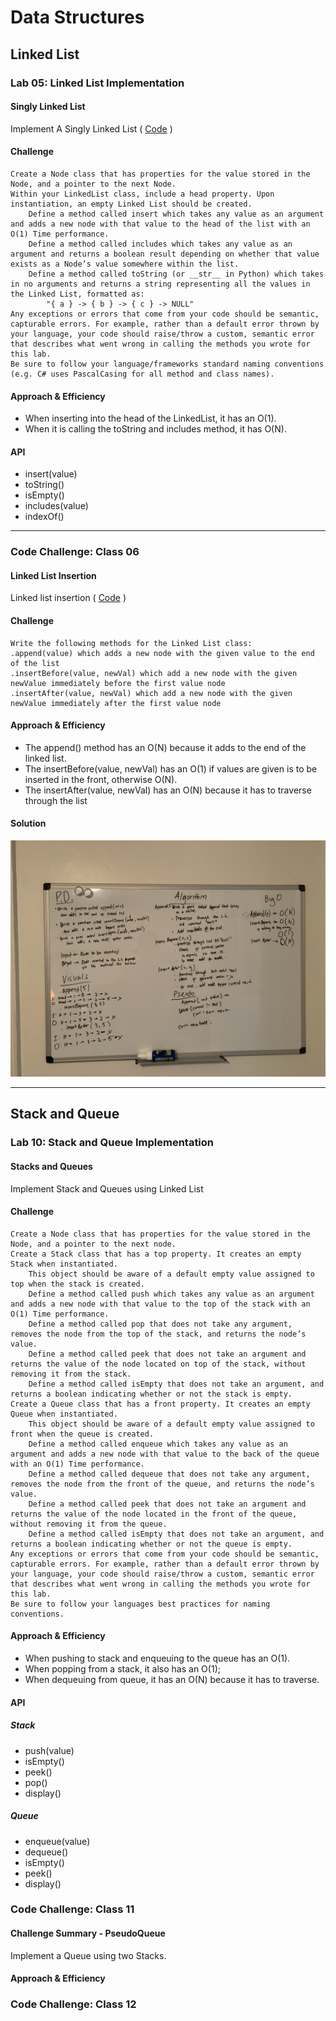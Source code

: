 # Data Structures

## Linked List

### Lab 05: Linked List Implementation 

#### Singly Linked List
Implement A Singly Linked List (
[Code](https://github.com/martinpapacodes/data-structures-and-algorithms/blob/master/Data-Structures/src/main/java/linkedList/LinkedList.java)
)
#### Challenge

    Create a Node class that has properties for the value stored in the Node, and a pointer to the next Node.
    Within your LinkedList class, include a head property. Upon instantiation, an empty Linked List should be created.
        Define a method called insert which takes any value as an argument and adds a new node with that value to the head of the list with an O(1) Time performance.
        Define a method called includes which takes any value as an argument and returns a boolean result depending on whether that value exists as a Node’s value somewhere within the list.
        Define a method called toString (or __str__ in Python) which takes in no arguments and returns a string representing all the values in the Linked List, formatted as:
            "{ a } -> { b } -> { c } -> NULL"
    Any exceptions or errors that come from your code should be semantic, capturable errors. For example, rather than a default error thrown by your language, your code should raise/throw a custom, semantic error that describes what went wrong in calling the methods you wrote for this lab.
    Be sure to follow your language/frameworks standard naming conventions (e.g. C# uses PascalCasing for all method and class names).
#### Approach & Efficiency
* When inserting into the head of the LinkedList, it has an O(1).
* When it is calling the toString and includes method, it has O(N).

#### API
* insert(value)
* toString()
* isEmpty()
* includes(value)
* indexOf()

---

### Code Challenge: Class 06 

#### Linked List Insertion
Linked list insertion (
[Code](https://github.com/martinpapacodes/data-structures-and-algorithms/blob/master/Data-Structures/src/main/java/linkedList/LinkedList.java)
)
#### Challenge

    Write the following methods for the Linked List class:
    .append(value) which adds a new node with the given value to the end of the list
    .insertBefore(value, newVal) which add a new node with the given newValue immediately before the first value node
    .insertAfter(value, newVal) which add a new node with the given newValue immediately after the first value node

#### Approach & Efficiency
* The append() method has an O(N) because it adds to the end of the linked list.
* The insertBefore(value, newVal) has an O(1) if values are given is to be inserted in the front, otherwise O(N).
* The insertAfter(value, newVal) has an O(N) because it has to traverse through the list

#### Solution

![whiteboard-image](assets/ll-insertion.jpg)

---
## Stack and Queue

### Lab 10: Stack and Queue Implementation 

#### Stacks and Queues
Implement Stack and Queues using Linked List

#### Challenge

    Create a Node class that has properties for the value stored in the Node, and a pointer to the next node.
    Create a Stack class that has a top property. It creates an empty Stack when instantiated.
        This object should be aware of a default empty value assigned to top when the stack is created.
        Define a method called push which takes any value as an argument and adds a new node with that value to the top of the stack with an O(1) Time performance.
        Define a method called pop that does not take any argument, removes the node from the top of the stack, and returns the node’s value.
        Define a method called peek that does not take an argument and returns the value of the node located on top of the stack, without removing it from the stack.
        Define a method called isEmpty that does not take an argument, and returns a boolean indicating whether or not the stack is empty.
    Create a Queue class that has a front property. It creates an empty Queue when instantiated.
        This object should be aware of a default empty value assigned to front when the queue is created.
        Define a method called enqueue which takes any value as an argument and adds a new node with that value to the back of the queue with an O(1) Time performance.
        Define a method called dequeue that does not take any argument, removes the node from the front of the queue, and returns the node’s value.
        Define a method called peek that does not take an argument and returns the value of the node located in the front of the queue, without removing it from the queue.
        Define a method called isEmpty that does not take an argument, and returns a boolean indicating whether or not the queue is empty.
    Any exceptions or errors that come from your code should be semantic, capturable errors. For example, rather than a default error thrown by your language, your code should raise/throw a custom, semantic error that describes what went wrong in calling the methods you wrote for this lab.
    Be sure to follow your languages best practices for naming conventions.


#### Approach & Efficiency
* When pushing to stack and enqueuing to the queue has an O(1).
* When popping from a stack, it also has an O(1);
* When dequeuing from queue, it has an O(N) because it has to traverse.
#### API
##### Stack
* push(value)
* isEmpty()
* peek()
* pop()
* display()

##### Queue
* enqueue(value)
* dequeue()
* isEmpty()
* peek()
* display()

### Code Challenge: Class 11 


#### Challenge Summary - PseudoQueue

Implement a Queue using two Stacks.


####  Approach & Efficiency

### Code Challenge: Class 12 
